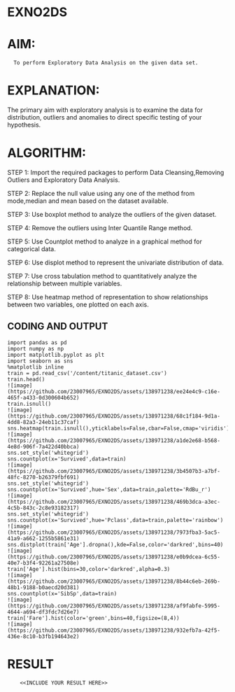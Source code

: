 # EXNO2DS
# AIM:
      To perform Exploratory Data Analysis on the given data set.
      
# EXPLANATION:
  The primary aim with exploratory analysis is to examine the data for distribution, outliers and anomalies to direct specific testing of your hypothesis.
  
# ALGORITHM:
STEP 1: Import the required packages to perform Data Cleansing,Removing Outliers and Exploratory Data Analysis.

STEP 2: Replace the null value using any one of the method from mode,median and mean based on the dataset available.

STEP 3: Use boxplot method to analyze the outliers of the given dataset.

STEP 4: Remove the outliers using Inter Quantile Range method.

STEP 5: Use Countplot method to analyze in a graphical method for categorical data.

STEP 6: Use displot method to represent the univariate distribution of data.

STEP 7: Use cross tabulation method to quantitatively analyze the relationship between multiple variables.

STEP 8: Use heatmap method of representation to show relationships between two variables, one plotted on each axis.

## CODING AND OUTPUT
```
import pandas as pd
import numpy as np
import matplotlib.pyplot as plt
import seaborn as sns
%matplotlib inline
train = pd.read_csv('/content/titanic_dataset.csv')
train.head()
![image](https://github.com/23007965/EXNO2DS/assets/138971238/ee24e4c9-c16e-465f-a433-0d300604b652)
train.isnull()
![image](https://github.com/23007965/EXNO2DS/assets/138971238/68c1f184-9d1a-4dd8-82a3-24eb11c37caf)
sns.heatmap(train.isnull(),yticklabels=False,cbar=False,cmap='viridis')
![image](https://github.com/23007965/EXNO2DS/assets/138971238/a1de2e68-b568-4e8d-906f-7a422d40bbca)
sns.set_style('whitegrid')
sns.countplot(x='Survived',data=train)
![image](https://github.com/23007965/EXNO2DS/assets/138971238/3b4507b3-a7bf-48fc-8270-b26379fbf691)
sns.set_style('whitegrid')
sns.countplot(x='Survived',hue='Sex',data=train,palette='RdBu_r')
![image](https://github.com/23007965/EXNO2DS/assets/138971238/469b3dca-a3ec-4c5b-843c-2c8e93182317)
sns.set_style('whitegrid')
sns.countplot(x='Survived',hue='Pclass',data=train,palette='rainbow')
![image](https://github.com/23007965/EXNO2DS/assets/138971238/7973fba3-5ac5-41a9-a662-1255b5861e31)
sns.distplot(train['Age'].dropna(),kde=False,color='darkred',bins=40)
![image](https://github.com/23007965/EXNO2DS/assets/138971238/e0b9dcea-6c55-40e7-b3f4-92261a27508e)
train['Age'].hist(bins=30,color='darkred',alpha=0.3)
![image](https://github.com/23007965/EXNO2DS/assets/138971238/8b44c6eb-269b-48b1-9188-b0aecd20d381)
sns.countplot(x='SibSp',data=train)
![image](https://github.com/23007965/EXNO2DS/assets/138971238/af9fabfe-5995-4644-a694-df3fdc7d26e7)
train['Fare'].hist(color='green',bins=40,figsize=(8,4))
![image](https://github.com/23007965/EXNO2DS/assets/138971238/932efb7a-42f5-436e-8c10-b3fb194643e2)

```

# RESULT
        <<INCLUDE YOUR RESULT HERE>>
